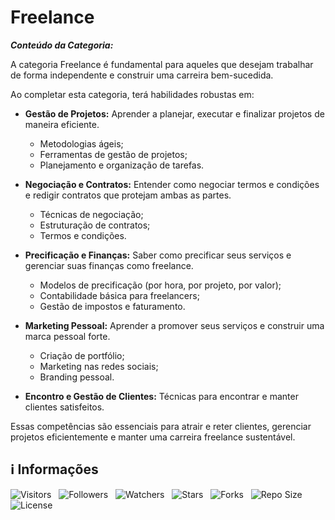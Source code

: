 <!-- Título -->
# Freelance

***Conteúdo da Categoria:***

A categoria Freelance é fundamental para aqueles que desejam trabalhar de forma independente e construir uma carreira bem-sucedida.

Ao completar esta categoria, terá habilidades robustas em:

* **Gestão de Projetos:** Aprender a planejar, executar e finalizar projetos de maneira eficiente.
  * Metodologias ágeis;
  * Ferramentas de gestão de projetos;
  * Planejamento e organização de tarefas.

* **Negociação e Contratos:** Entender como negociar termos e condições e redigir contratos que protejam ambas as partes.
  * Técnicas de negociação;
  * Estruturação de contratos;
  * Termos e condições.

* **Precificação e Finanças:** Saber como precificar seus serviços e gerenciar suas finanças como freelance.
  * Modelos de precificação (por hora, por projeto, por valor);
  * Contabilidade básica para freelancers;
  * Gestão de impostos e faturamento.

* **Marketing Pessoal:** Aprender a promover seus serviços e construir uma marca pessoal forte.
  * Criação de portfólio;
  * Marketing nas redes sociais;
  * Branding pessoal.

* **Encontro e Gestão de Clientes:** Técnicas para encontrar e manter clientes satisfeitos.

Essas competências são essenciais para atrair e reter clientes, gerenciar projetos eficientemente e manter uma carreira freelance sustentável.

<!-- Informações -->
## &#8505; Informações

![Visitors](https://api.visitorbadge.io/api/visitors?path=Devsgeeknerd%2Fcat-fre&label=Visitantes&labelColor=%23700070&labelStyle=none&countColor=%23000fff&style=plastic&color=%23ffffff "Total de Visitantes")
&nbsp;
![Followers](https://img.shields.io/github/followers/Devsgeeknerd?style=p&label=Seguidores&labelColor=800080&color=000fff "Total de Seguidores")
&nbsp;
![Watchers](https://img.shields.io/github/watchers/Devsgeeknerd/cat-fre?style=p&label=Observadores&labelColor=800080&color=000fff "Total de Observadores")
&nbsp;
![Stars](https://img.shields.io/github/stars/Devsgeeknerd/cat-fre?style=p&label=Estrelas&labelColor=800080&color=000fff "Total de Estrelas")
&nbsp;
![Forks](https://img.shields.io/github/forks/Devsgeeknerd/cat-fre?style=p&label=Bifurcações&labelColor=800080&color=000fff "Total de Bifurcações")
&nbsp;
![Repo Size](https://img.shields.io/github/repo-size/Devsgeeknerd/cat-fre?style=p&label=Tamanho&labelColor=800080&color=000fff "Tamanho do Repositório")
&nbsp;
![License](https://img.shields.io/github/license/Devsgeeknerd/cat-fre?style=p&label=Licença&labelColor=800080&color=000fff "Licença do Repositório")
